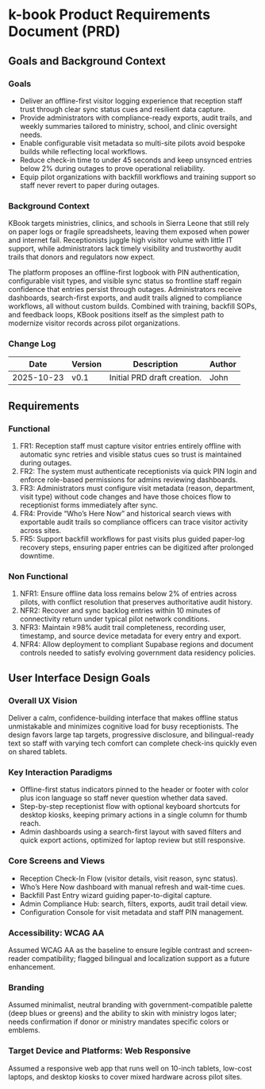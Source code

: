 k-book Product Requirements Document (PRD)
==========================================

## Goals and Background Context

### Goals

- Deliver an offline-first visitor logging experience that reception staff trust through clear sync status cues and resilient data capture.
- Provide administrators with compliance-ready exports, audit trails, and weekly summaries tailored to ministry, school, and clinic oversight needs.
- Enable configurable visit metadata so multi-site pilots avoid bespoke builds while reflecting local workflows.
- Reduce check-in time to under 45 seconds and keep unsynced entries below 2% during outages to prove operational reliability.
- Equip pilot organizations with backfill workflows and training support so staff never revert to paper during outages.

### Background Context

KBook targets ministries, clinics, and schools in Sierra Leone that still rely on paper logs or fragile spreadsheets, leaving them exposed when power and internet fail. Receptionists juggle high visitor volume with little IT support, while administrators lack timely visibility and trustworthy audit trails that donors and regulators now expect.

The platform proposes an offline-first logbook with PIN authentication, configurable visit types, and visible sync status so frontline staff regain confidence that entries persist through outages. Administrators receive dashboards, search-first exports, and audit trails aligned to compliance workflows, all without custom builds. Combined with training, backfill SOPs, and feedback loops, KBook positions itself as the simplest path to modernize visitor records across pilot organizations.

### Change Log

| Date       | Version | Description                 | Author |
|------------|---------|-----------------------------|--------|
| 2025-10-23 | v0.1    | Initial PRD draft creation. | John   |

## Requirements

### Functional

1. FR1: Reception staff must capture visitor entries entirely offline with automatic sync retries and visible status cues so trust is maintained during outages.
2. FR2: The system must authenticate receptionists via quick PIN login and enforce role-based permissions for admins reviewing dashboards.
3. FR3: Administrators must configure visit metadata (reason, department, visit type) without code changes and have those choices flow to receptionist forms immediately after sync.
4. FR4: Provide “Who’s Here Now” and historical search views with exportable audit trails so compliance officers can trace visitor activity across sites.
5. FR5: Support backfill workflows for past visits plus guided paper-log recovery steps, ensuring paper entries can be digitized after prolonged downtime.

### Non Functional

1. NFR1: Ensure offline data loss remains below 2% of entries across pilots, with conflict resolution that preserves authoritative audit history.
2. NFR2: Recover and sync backlog entries within 10 minutes of connectivity return under typical pilot network conditions.
3. NFR3: Maintain ≥98% audit trail completeness, recording user, timestamp, and source device metadata for every entry and export.
4. NFR4: Allow deployment to compliant Supabase regions and document controls needed to satisfy evolving government data residency policies.

## User Interface Design Goals

### Overall UX Vision

Deliver a calm, confidence-building interface that makes offline status unmistakable and minimizes cognitive load for busy receptionists. The design favors large tap targets, progressive disclosure, and bilingual-ready text so staff with varying tech comfort can complete check-ins quickly even on shared tablets.

### Key Interaction Paradigms

- Offline-first status indicators pinned to the header or footer with color plus icon language so staff never question whether data saved.
- Step-by-step receptionist flow with optional keyboard shortcuts for desktop kiosks, keeping primary actions in a single column for thumb reach.
- Admin dashboards using a search-first layout with saved filters and quick export actions, optimized for laptop review but still responsive.

### Core Screens and Views

- Reception Check-In Flow (visitor details, visit reason, sync status).
- Who’s Here Now dashboard with manual refresh and wait-time cues.
- Backfill Past Entry wizard guiding paper-to-digital capture.
- Admin Compliance Hub: search, filters, exports, audit trail detail view.
- Configuration Console for visit metadata and staff PIN management.

### Accessibility: WCAG AA

Assumed WCAG AA as the baseline to ensure legible contrast and screen-reader compatibility; flagged bilingual and localization support as a future enhancement.

### Branding

Assumed minimalist, neutral branding with government-compatible palette (deep blues or greens) and the ability to skin with ministry logos later; needs confirmation if donor or ministry mandates specific colors or emblems.

### Target Device and Platforms: Web Responsive

Assumed a responsive web app that runs well on 10-inch tablets, low-cost laptops, and desktop kiosks to cover mixed hardware across pilot sites.
